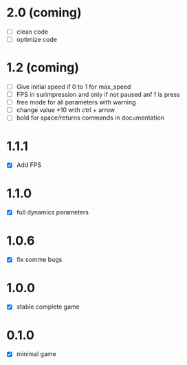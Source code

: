 # 2.0 (coming)

- [ ] clean code
- [ ] optimize code

# 1.2 (coming)

- [ ] Give initial speed if 0 to 1 for max_speed
- [ ] FPS in surimpression and only if not paused anf f is press
- [ ] free mode for all parameters with warning
- [ ] change value *10 with ctrl + arrow
- [ ] bold for space/returns commands in documentation

# 1.1.1

- [x] Add FPS

# 1.1.0

- [x] full dynamics parameters

# 1.0.6

- [x] fix somme bugs

# 1.0.0

- [x] stable complete game

# 0.1.0

- [x] minimal game

